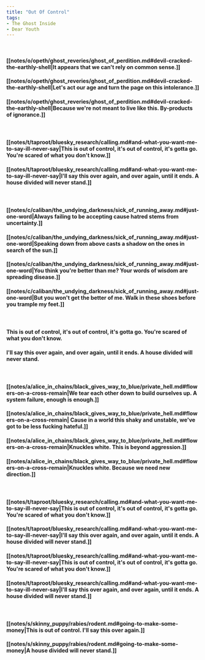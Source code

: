 ```yaml
---
title: "Out Of Control"
tags:
- The Ghost Inside
- Dear Youth
---
```

&nbsp;
#### [[notes/o/opeth/ghost_reveries/ghost_of_perdition.md#devil-cracked-the-earthly-shell|It appears that we can't rely on common sense.]]
#### [[notes/o/opeth/ghost_reveries/ghost_of_perdition.md#devil-cracked-the-earthly-shell|Let's act our age and turn the page on this intolerance.]]
#### [[notes/o/opeth/ghost_reveries/ghost_of_perdition.md#devil-cracked-the-earthly-shell|Because we're not meant to live like this. By-products of ignorance.]]
&nbsp;
#### [[notes/t/taproot/bluesky_research/calling.md#and-what-you-want-me-to-say-ill-never-say|This is out of control, it's out of control, it's gotta go. You're scared of what you don't know.]]
#### [[notes/t/taproot/bluesky_research/calling.md#and-what-you-want-me-to-say-ill-never-say|I'll say this over again, and over again, until it ends. A house divided will never stand.]]
&nbsp;
#### [[notes/c/caliban/the_undying_darkness/sick_of_running_away.md#just-one-word|Always failing to be accepting cause hatred stems from uncertainty.]]
#### [[notes/c/caliban/the_undying_darkness/sick_of_running_away.md#just-one-word|Speaking down from above casts a shadow on the ones in search of the sun.]]
#### [[notes/c/caliban/the_undying_darkness/sick_of_running_away.md#just-one-word|You think you're better than me? Your words of  wisdom  are spreading disease.]]
#### [[notes/c/caliban/the_undying_darkness/sick_of_running_away.md#just-one-word|But you won't get the better of me. Walk in these shoes before you trample my feet.]]
&nbsp;
#### This is out of control, it's out of control, it's gotta go. You're scared of what you don't know.
#### I'll say this over again, and over again, until it ends. A house divided will never stand.
&nbsp;
#### [[notes/a/alice_in_chains/black_gives_way_to_blue/private_hell.md#flowers-on-a-cross-remain|We tear each other down to build ourselves up. A system failure, enough is enough.]]
#### [[notes/a/alice_in_chains/black_gives_way_to_blue/private_hell.md#flowers-on-a-cross-remain| Cause in a world this shaky and unstable, we've got to be less fucking hateful.]]
#### [[notes/a/alice_in_chains/black_gives_way_to_blue/private_hell.md#flowers-on-a-cross-remain|Knuckles white. This is beyond aggression.]]
#### [[notes/a/alice_in_chains/black_gives_way_to_blue/private_hell.md#flowers-on-a-cross-remain|Knuckles white. Because we need new direction.]]
&nbsp;
#### [[notes/t/taproot/bluesky_research/calling.md#and-what-you-want-me-to-say-ill-never-say|This is out of control, it's out of control, it's gotta go. You're scared of what you don't know.]]
#### [[notes/t/taproot/bluesky_research/calling.md#and-what-you-want-me-to-say-ill-never-say|I'll say this over again, and over again, until it ends. A house divided will never stand.]]
#### [[notes/t/taproot/bluesky_research/calling.md#and-what-you-want-me-to-say-ill-never-say|This is out of control, it's out of control, it's gotta go. You're scared of what you don't know.]]
#### [[notes/t/taproot/bluesky_research/calling.md#and-what-you-want-me-to-say-ill-never-say|I'll say this over again, and over again, until it ends. A house divided will never stand.]]
&nbsp;
#### [[notes/s/skinny_puppy/rabies/rodent.md#going-to-make-some-money|This is out of control. I'll say this over again.]]
#### [[notes/s/skinny_puppy/rabies/rodent.md#going-to-make-some-money|A house divided will never stand.]]
